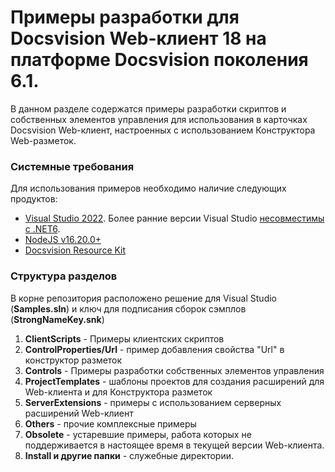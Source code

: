 ﻿# Примеры разработки для Docsvision Web-клиент 18 на платформе Docsvision поколения 6.1. 

В данном разделе содержатся примеры разработки скриптов и собственных элементов управления для использования в карточках Docsvision Web-клиент, настроенных с использованием Конструктора Web-разметок.

### Системные требования

Для использования примеров необходимо наличие следующих продуктов:

* [Visual Studio 2022](https://www.visualstudio.com). Более ранние версии Visual Studio [несовместимы с .NET6](https://github.com/dotnet/core/issues/5567).
* [NodeJS v16.20.0+](https://nodejs.org/en/)
* [Docsvision Resource Kit](https://docsvision.itsm365.com/sd/operator/#uuid:KB$2437101)

### Структура разделов

В корне репозитория расположено решение для Visual Studio (**Samples.sln**) и ключ для подписания сборок сэмплов (**StrongNameKey.snk**)

 1. **ClientScripts** - Примеры клиентских скриптов
 2. **ControlProperties/Url** - пример добавления свойства "Url" в конструктор разметок
 3. **Controls** - Примеры разработки собственных элементов управления
 4. **ProjectTemplates** - шаблоны проектов для создания расширений для Web-клиента и для Конструктора разметок
 5. **ServerExtensions** - примеры с использованием серверных расширений Web-клиент
 6. **Others** - прочие комплексные примеры
 7. **Obsolete** - устаревшие примеры, работа которых не поддерживается в настоящее время в текущей версии Web-клиента.
 8. **Install и другие папки** - служебные директории.

